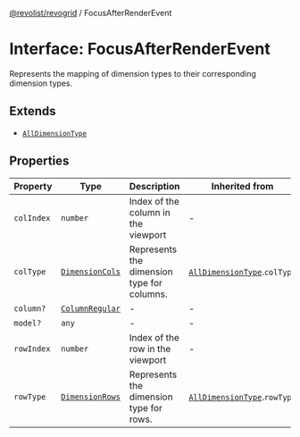 [@revolist/revogrid](README.md) / FocusAfterRenderEvent

# Interface: FocusAfterRenderEvent

Represents the mapping of dimension types to their corresponding dimension types.

## Extends

- [`AllDimensionType`](Interface.AllDimensionType.md)

## Properties

| Property | Type | Description | Inherited from | Defined in |
| ------ | ------ | ------ | ------ | ------ |
| `colIndex` | `number` | Index of the column in the viewport | - | [src/types/interfaces.ts:772](https://github.com/revolist/revogrid/blob/1d7f63e049242097564b7da6ec33fe3875543951/src/types/interfaces.ts#L772) |
| `colType` | [`DimensionCols`](TypeAlias.DimensionCols.md) | Represents the dimension type for columns. | [`AllDimensionType`](Interface.AllDimensionType.md).`colType` | [src/types/interfaces.ts:737](https://github.com/revolist/revogrid/blob/1d7f63e049242097564b7da6ec33fe3875543951/src/types/interfaces.ts#L737) |
| `column?` | [`ColumnRegular`](Interface.ColumnRegular.md) | - | - | [src/types/interfaces.ts:764](https://github.com/revolist/revogrid/blob/1d7f63e049242097564b7da6ec33fe3875543951/src/types/interfaces.ts#L764) |
| `model?` | `any` | - | - | [src/types/interfaces.ts:763](https://github.com/revolist/revogrid/blob/1d7f63e049242097564b7da6ec33fe3875543951/src/types/interfaces.ts#L763) |
| `rowIndex` | `number` | Index of the row in the viewport | - | [src/types/interfaces.ts:768](https://github.com/revolist/revogrid/blob/1d7f63e049242097564b7da6ec33fe3875543951/src/types/interfaces.ts#L768) |
| `rowType` | [`DimensionRows`](TypeAlias.DimensionRows.md) | Represents the dimension type for rows. | [`AllDimensionType`](Interface.AllDimensionType.md).`rowType` | [src/types/interfaces.ts:732](https://github.com/revolist/revogrid/blob/1d7f63e049242097564b7da6ec33fe3875543951/src/types/interfaces.ts#L732) |
